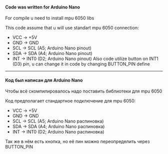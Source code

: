 
#### Code was written for Arduino Nano
For compile u need to install mpu 6050 libs

This code assume that u will use standart mpu 6050 connection:

+ VCC -> +5V
+ GND -> GND
+ SCL -> SCL (A5; Arduino Nano pinout)
+ SDA -> SDA (A4; Arduino Nano pinout)
+ INT -> INT0 (D2; Arduino Nano pinout)
Also code utilize button on INT1 (D3) pin, u can change it in code by changing BUTTON_PIN define


--- 

#### Код был написан для Arduino Nano
Чтобы всё скомпилировалось надо поставить библиотеки для mpu 6050

Код предполагает стандартное подключение для mpu 6050:

+ VCC -> +5V
+ GND -> GND
+ SCL -> SCL (A5; Arduino Nano распиновка)
+ SDA -> SDA (A4; Arduino Nano распиновка)
+ INT -> INT0 (D2; Arduino Nano распиновка)

Так же в нём есть кнопка, но её пин можно переопределить через BUTTON_PIN
